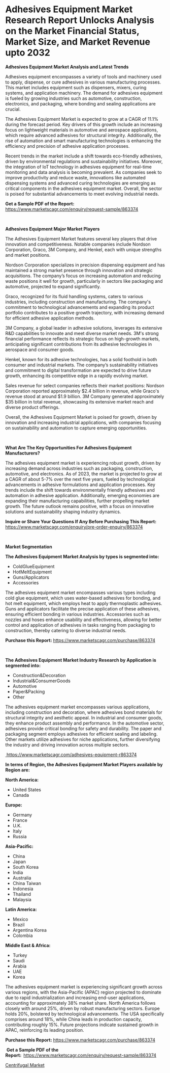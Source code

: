<p><h1>Adhesives Equipment Market Research Report Unlocks Analysis on the Market Financial Status, Market Size, and Market Revenue upto 2032</h1></p><p><strong>Adhesives Equipment Market Analysis and Latest Trends</strong></p>
<p><p>Adhesives equipment encompasses a variety of tools and machinery used to apply, dispense, or cure adhesives in various manufacturing processes. This market includes equipment such as dispensers, mixers, curing systems, and application machinery. The demand for adhesives equipment is fueled by growing industries such as automotive, construction, electronics, and packaging, where bonding and sealing applications are crucial.</p><p>The Adhesives Equipment Market is expected to grow at a CAGR of 11.1% during the forecast period. Key drivers of this growth include an increasing focus on lightweight materials in automotive and aerospace applications, which require advanced adhesives for structural integrity. Additionally, the rise of automation and smart manufacturing technologies is enhancing the efficiency and precision of adhesive application processes.</p><p>Recent trends in the market include a shift towards eco-friendly adhesives, driven by environmental regulations and sustainability initiatives. Moreover, the integration of IoT technology in adhesives equipment for real-time monitoring and data analysis is becoming prevalent. As companies seek to improve productivity and reduce waste, innovations like automated dispensing systems and advanced curing technologies are emerging as critical components in the adhesives equipment market. Overall, the sector is poised for substantial advancements to meet evolving industrial needs.</p></p>
<p><strong>Get a Sample PDF of the Report:&nbsp;</strong> <a href="https://www.marketscagr.com/enquiry/request-sample/863374?utm_campaign=2770&utm_medium=2&utm_source=Github&utm_content=ia&utm_term=08042025&utm_id=adhesives-equipment">https://www.marketscagr.com/enquiry/request-sample/863374</a></p>
<p>&nbsp;</p>
<p><strong>Adhesives Equipment Major Market Players</strong></p>
<p><p>The Adhesives Equipment Market features several key players that drive innovation and competitiveness. Notable companies include Nordson Corporation, Graco, 3M Company, and Henkel, each with unique strengths and market positions.</p><p>Nordson Corporation specializes in precision dispensing equipment and has maintained a strong market presence through innovation and strategic acquisitions. The company’s focus on increasing automation and reducing waste positions it well for growth, particularly in sectors like packaging and automotive, projected to expand significantly.</p><p>Graco, recognized for its fluid handling systems, caters to various industries, including construction and manufacturing. The company's commitment to technological advancements and expanding its product portfolio contributes to a positive growth trajectory, with increasing demand for efficient adhesive application methods.</p><p>3M Company, a global leader in adhesive solutions, leverages its extensive R&D capabilities to innovate and meet diverse market needs. 3M's strong financial performance reflects its strategic focus on high-growth markets, anticipating significant contributions from its adhesive technologies in aerospace and consumer goods.</p><p>Henkel, known for its adhesive technologies, has a solid foothold in both consumer and industrial markets. The company’s sustainability initiatives and commitment to digital transformation are expected to drive future growth, enhancing its competitive edge in a rapidly evolving market.</p><p>Sales revenue for select companies reflects their market positions: Nordson Corporation reported approximately $2.4 billion in revenue, while Graco's revenue stood at around $1.9 billion. 3M Company generated approximately $35 billion in total revenue, showcasing its extensive market reach and diverse product offerings.</p><p>Overall, the Adhesives Equipment Market is poised for growth, driven by innovation and increasing industrial applications, with companies focusing on sustainability and automation to capture emerging opportunities.</p></p>
<p>&nbsp;</p>
<p><strong>What Are The Key Opportunities For Adhesives Equipment Manufacturers?</strong></p>
<p><p>The adhesives equipment market is experiencing robust growth, driven by increasing demand across industries such as packaging, construction, automotive, and electronics. As of 2023, the market is projected to grow at a CAGR of about 5-7% over the next five years, fueled by technological advancements in adhesive formulations and application processes. Key trends include the shift towards environmentally friendly adhesives and automation in adhesive application. Additionally, emerging economies are expanding their manufacturing capabilities, further propelling market growth. The future outlook remains positive, with a focus on innovative solutions and sustainability shaping industry dynamics.</p></p>
<p><strong>Inquire or Share Your Questions If Any Before Purchasing This Report:</strong> <a href="https://www.marketscagr.com/enquiry/pre-order-enquiry/863374?utm_campaign=2770&utm_medium=2&utm_source=Github&utm_content=ia&utm_term=08042025&utm_id=adhesives-equipment">https://www.marketscagr.com/enquiry/pre-order-enquiry/863374</a></p>
<p>&nbsp;</p>
<p><strong>Market Segmentation</strong></p>
<p><strong>The Adhesives Equipment Market Analysis by types is segmented into:</strong></p>
<p><ul><li>ColdGlueEquipment</li><li>HotMeltEquipment</li><li>Guns/Applicators</li><li>Accessories</li></ul></p>
<p><p>The adhesives equipment market encompasses various types including cold glue equipment, which uses water-based adhesives for bonding, and hot melt equipment, which employs heat to apply thermoplastic adhesives. Guns and applicators facilitate the precise application of these adhesives, ensuring efficient bonding in various industries. Accessories such as nozzles and hoses enhance usability and effectiveness, allowing for better control and application of adhesives in tasks ranging from packaging to construction, thereby catering to diverse industrial needs.</p></p>
<p><strong>Purchase this Report:&nbsp;</strong><a href="https://www.marketscagr.com/purchase/863374?utm_campaign=2770&utm_medium=2&utm_source=Github&utm_content=ia&utm_term=08042025&utm_id=adhesives-equipment">https://www.marketscagr.com/purchase/863374</a></p>
<p>&nbsp;</p>
<p><strong>The Adhesives Equipment Market Industry Research by Application is segmented into:</strong></p>
<p><ul><li>Construction&Decoration</li><li>Industrial&ConsumerGoods</li><li>Automotive</li><li>Paper&Packing</li><li>Other</li></ul></p>
<p><p>The adhesives equipment market encompasses various applications, including construction and decoration, where adhesives bond materials for structural integrity and aesthetic appeal. In industrial and consumer goods, they enhance product assembly and performance. In the automotive sector, adhesives provide critical bonding for safety and durability. The paper and packaging segment employs adhesives for efficient sealing and labeling. Other markets utilize adhesives for niche applications, further diversifying the industry and driving innovation across multiple sectors.</p></p>
<p><a href="https://www.marketscagr.com/adhesives-equipment-r863374?utm_campaign=2770&utm_medium=2&utm_source=Github&utm_content=ia&utm_term=08042025&utm_id=adhesives-equipment">&nbsp;https://www.marketscagr.com/adhesives-equipment-r863374</a></p>
<p><strong>In terms of Region, the Adhesives Equipment Market Players available by Region are:</strong></p>
<p>
    <p> <strong> North America: </strong>
        <ul>
            <li>United States</li>
            <li>Canada</li>
        </ul>
        </p> 
    <p> <strong> Europe: </strong>
        <ul>
            <li>Germany</li>
            <li>France</li>
            <li>U.K.</li>
            <li>Italy</li>
            <li>Russia</li>
        </ul>
        </p> 
    <p> <strong> Asia-Pacific: </strong>
        <ul>
            <li>China</li>
            <li>Japan</li>
            <li>South Korea</li>
            <li>India</li>
            <li>Australia</li>
            <li>China Taiwan</li>
            <li>Indonesia</li>
            <li>Thailand</li>
            <li>Malaysia</li>
        </ul>
        </p> 
    <p> <strong> Latin America: </strong>
        <ul>
            <li>Mexico</li>
            <li>Brazil</li>
            <li>Argentina Korea</li>
            <li>Colombia</li>
        </ul>
        </p> 
    <p> <strong> Middle East & Africa: </strong>
        <ul>
            <li>Turkey</li>
            <li>Saudi</li>
            <li>Arabia</li>
            <li>UAE</li>
            <li>Korea</li>
        </ul>
    </p>
    </p>
<p><p>The adhesives equipment market is experiencing significant growth across various regions, with the Asia-Pacific (APAC) region projected to dominate due to rapid industrialization and increasing end-user applications, accounting for approximately 38% market share. North America follows closely with around 25%, driven by robust manufacturing sectors. Europe holds 20%, bolstered by technological advancements. The USA specifically comprises around 18%, while China leads in production capacity, contributing roughly 15%. Future projections indicate sustained growth in APAC, reinforcing its leading position.</p></p>
<p><strong>Purchase this Report: </strong><a href="https://www.marketscagr.com/purchase/863374?utm_campaign=2770&utm_medium=2&utm_source=Github&utm_content=ia&utm_term=08042025&utm_id=adhesives-equipment">https://www.marketscagr.com/purchase/863374</a></p>
<p>&nbsp;<strong>Get a Sample PDF of the Report:&nbsp;&nbsp;</strong><a href="https://www.marketscagr.com/enquiry/request-sample/863374?utm_campaign=2770&utm_medium=2&utm_source=Github&utm_content=ia&utm_term=08042025&utm_id=adhesives-equipment">https://www.marketscagr.com/enquiry/request-sample/863374</a></p>
<p><strong></strong></p>
<p><p><a href="https://github.com/berbelsagwan/Market-Research-Report-List-1/blob/main/centrifugal-market.md?utm_campaign=2770&utm_medium=2&utm_source=Github&utm_content=ia&utm_term=08042025&utm_id=adhesives-equipment">Centrifugal Market</a></p></p>